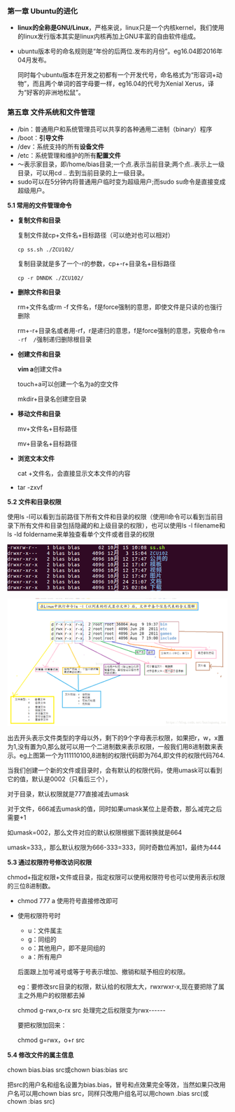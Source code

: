 ### 第一章 Ubuntu的进化

- **linux的全称是GNU/Linux**，严格来说，linux只是一个内核kernel，我们使用的linux发行版本其实是linux内核再加上GNU丰富的自由软件组成。

- ubuntu版本号的命名规则是“年份的后两位.发布的月份”。eg16.04即2016年04月发布。

  同时每个ubuntu版本在开发之初都有一个开发代号，命名格式为“形容词+动物”，而且两个单词的首字母要一样，eg16.04的代号为Xenial Xerus，译为“好客的非洲地松鼠”。

### 第五章 文件系统和文件管理

- /bin：普通用户和系统管理员可以共享的各种通用二进制（binary）程序
- /boot：**引导文件**
- /dev：系统支持的所有**设备文件**
- /etc：系统管理和维护的所有**配置文件**
- ～表示家目录，即/home/bias目录;一个点.表示当前目录;两个点..表示上一级目录，可以用cd .. 去到当前目录的上一级目录。
- sudo可以在5分钟内将普通用户临时变为超级用户;而sudo su命令是直接变成超级用户。

**5.1 常用的文件管理命令**

- **复制文件和目录**

  复制文件就cp+文件名+目标路径（可以绝对也可以相对）

  `cp ss.sh ./ZCU102/`

  复制目录就是多了一个-r的参数，cp+-r+目录名+目标路径

  `cp -r DNNDK ./ZCU102/`

- **删除文件和目录**

  rm+文件名或rm -f 文件名，f是force强制的意思，即使文件是只读的也强行删除

  rm+-r+目录名或者用-rf，r是递归的意思，f是force强制的意思，究极命令`rm -rf  /`强制递归删除根目录

- **创建文件和目录**

  **vim a**创建文件a

  touch+a可以创建一个名为a的空文件

  mkdir+目录名创建空目录

- **移动文件和目录**

  mv+文件名+目标路径

  mv+目录名+目标路径

- **浏览文本文件**

  cat +文件名，会直接显示文本文件的内容

- tar -zxvf

**5.2 文件和目录权限**

使用ls -l可以看到当前路径下所有文件和目录的权限（使用ll命令可以看到当前目录下所有文件和目录包括隐藏的和上级目录的权限），也可以使用ls -l filename和ls -ld foldername来单独查看单个文件或者目录的权限

![](image/3.jpg)

![](image/4.jpg)

出去开头表示文件类型的字母以外，剩下的9个字母表示权限，如果把r，w，x置为1,没有置为0,那么就可以用一个二进制数来表示权限，一般我们用8进制数来表示。eg上图第一个为111110100,8进制的权限代码即为764,即文件的权限代码764.

当我们创建一个新的文件或目录时，会有默认的权限代码，使用umask可以看到它的值，默认是0002（只看后三个），

对于目录，默认权限就是777直接减去umask

对于文件，666减去umask的值，同时如果umask某位上是奇数，那么减完之后需要+1

如umask=002，那么文件对应的默认权限根据下面转换就是664

umask=333,，那么默认权限为666-333=333，同时奇数位再加1，最终为444

**5.3 通过权限符号修改访问权限**

chmod+指定权限+文件或目录，指定权限可以使用权限符号也可以使用表示权限的三位8进制数。

- chmod 777 a  使用符号直接修改即可

- 使用权限符号时

  - u：文件属主
  - g：同组的
  - o：其他用户，即不是同组的
  - a：所有用户

  后面跟上加号减号或等于号表示增加、撤销和赋予相应的权限。

  eg：要修改src目录的权限，默认给的权限太大，rwxrwxr-x,现在要把除了属主之外用户的权限都去掉

  chmod g-rwx,o-rx src      处理完之后权限变为rwx------

  要把权限加回来：

  chmod g=rwx，o+r src 

**5.4 修改文件的属主信息**

chown bias.bias src或chown bias:bias src

把src的用户名和组名设置为bias.bias，冒号和点效果完全等效，当然如果只改用户名可以用chown bias src，同样只改用户组名可以用chown .bias src(或chown :bias src)
